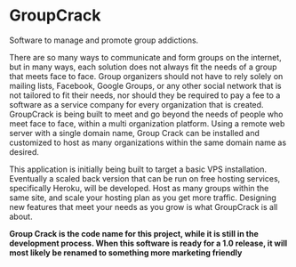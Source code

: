 GroupCrack 
==========
Software to manage and promote group addictions.

There are so many ways to communicate and form groups on the internet, but in many ways, each solution does not always fit the needs of a group that meets face to face. Group organizers should not have to rely solely on mailing lists, Facebook, Google Groups, or any other social network that is not tailored to fit their needs, nor should they be required to pay a fee to a software as a service company for every organization that is created. GroupCrack is being built to meet and go beyond the needs of people who meet face to face, within a multi organization platform. Using a remote web server with a single domain name, Group Crack can be installed and customized to host as many organizations within the same domain name as desired.

This application is initially being built to target a basic VPS installation. 
Eventually a scaled back version that can be run on free hosting services, specifically Heroku, will be developed.
Host as many groups within the same site, and scale your hosting plan as you get more traffic. 
Designing new features that meet your needs as you grow is what GroupCrack is all about.

**Group Crack is the code name for this project, while it is still in the development process. When this software is ready for a 1.0 release, it will most likely be renamed to something more marketing friendly**
